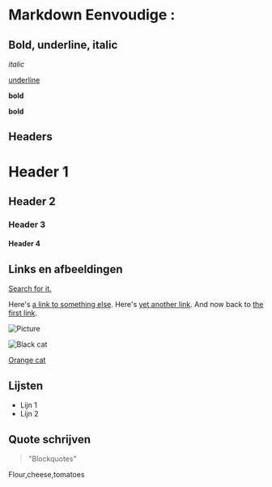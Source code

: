 # Markdown Eenvoudige :

## Bold, underline, italic

_italic_ 

<u>underline</u>

<b>bold</b>

**bold**

## Headers 

# Header 1
## Header 2
### Header 3
#### Header 4

## Links en afbeeldingen

[Search for it.](www.github.com)

Here's [a link to something else][another place].
Here's [yet another link][another-link].
And now back to [the first link][another place].

[another place]: www.github.com
[another-link]: www.google.com

![Picture](https://upload.wikimedia.org/wikipedia/commons/5/56/Tiger.50.jpg)

![Black cat][Black]

[Orange cat][Orange]

[Black]: https://upload.wikimedia.org/wikipedia/commons/a/a3/81_INF_DIV_SSI.jpg

[Orange]: http://icons.iconarchive.com/icons/google/noto-emoji-animals-nature/256/22221-cat-icon.png

## Lijsten

- Lijn 1
- Lijn 2


## Quote schrijven 

>"Blockquotes"

Flour,cheese,tomatoes